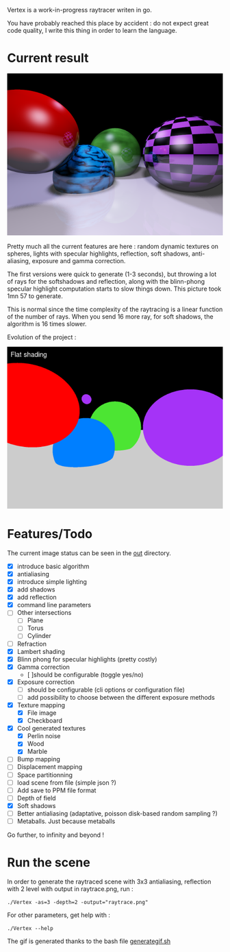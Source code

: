 Vertex is a work-in-progress raytracer writen in go.

You have probably reached this place by accident : do not expect great code quality, I write this thing in order to learn the language.

# Current result

![Current status](out/11-out-gamma-correction-exp--1.66-d2-as3-16shadowray-strength0.2.png)

Pretty much all the current features are here : random dynamic textures on spheres, lights with specular highlights, reflection, soft shadows, anti-aliasing, exposure and gamma correction.

The first versions were quick to generate (1-3 seconds), but throwing a lot of rays for the softshadows and reflection, along with the blinn-phong specular highlight computation starts to slow things down. This picture took 1mn 57 to generate.

This is normal since the time complexity of the raytracing is a linear function of the number of rays. When you send 16 more ray, for soft shadows, the algorithm is 16 times slower.

Evolution of the project :

![Evolution](out/features-evolution.gif)

# Features/Todo

The current image status can be seen in the [out](out) directory.

 - [x] introduce basic algorithm
 - [x] antialiasing
 - [x] introduce simple lighting
 - [x] add shadows
 - [x] add reflection
 - [x] command line parameters
 - [ ] Other intersections
   - [ ] Plane
   - [ ] Torus
   - [ ] Cylinder
 - [ ] Refraction
 - [x] Lambert shading
 - [x] Blinn phong for specular highlights (pretty costly)
 - [x] Gamma correction
   - [ ]should be configurable (toggle yes/no)
 - [x] Exposure correction 
   - [ ] should be configurable (cli options or configuration file)
   - [ ] add possibility to choose between the different exposure methods
 - [x] Texture mapping
   - [x] File image
   - [x] Checkboard
 - [x] Cool generated textures
   - [x] Perlin noise
   - [x] Wood
   - [x] Marble
 - [ ] Bump mapping 
 - [ ] Displacement mapping
 - [ ] Space partitionning
 - [ ] load scene from file (simple json ?)
 - [ ] Add save to PPM file format
 - [ ] Depth of field
 - [x] Soft shadows
 - [ ] Better antialiasing (adaptative, poisson disk-based random sampling ?)
 - [ ] Metaballs. Just because metaballs

Go further, to infinity and beyond !

# Run the scene

In order to generate the raytraced scene with 3x3 antialiasing, reflection with 2 level with output in raytrace.png, run :

    ./Vertex -as=3 -depth=2 -output="raytrace.png"

For other parameters, get help with :

    ./Vertex --help 

The gif is generated thanks to the bash file [generategif.sh](generategif.sh)